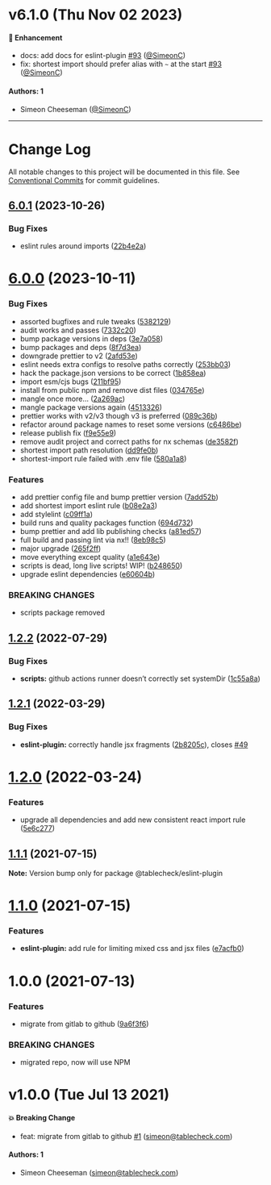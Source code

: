 # v6.1.0 (Thu Nov 02 2023)

#### 🚀 Enhancement

- docs: add docs for eslint-plugin [#93](https://github.com/tablecheck/frontend/pull/93) ([@SimeonC](https://github.com/SimeonC))
- fix: shortest import should prefer alias with `~` at the start [#93](https://github.com/tablecheck/frontend/pull/93) ([@SimeonC](https://github.com/SimeonC))

#### Authors: 1

- Simeon Cheeseman ([@SimeonC](https://github.com/SimeonC))

---

# Change Log

All notable changes to this project will be documented in this file.
See [Conventional Commits](https://conventionalcommits.org) for commit guidelines.

## [6.0.1](https://github.com/tablecheck/frontend/compare/@tablecheck/eslint-plugin@6.0.0...@tablecheck/eslint-plugin@6.0.1) (2023-10-26)


### Bug Fixes

* eslint rules around imports ([22b4e2a](https://github.com/tablecheck/frontend/commit/22b4e2ae1a40928545e914f8dbba99b268ffe6a1))





# [6.0.0](https://github.com/tablecheck/frontend/compare/@tablecheck/eslint-plugin@1.2.2...@tablecheck/eslint-plugin@6.0.0) (2023-10-11)


### Bug Fixes

* assorted bugfixes and rule tweaks ([5382129](https://github.com/tablecheck/frontend/commit/5382129275d2ed5d6c619ab1863fc2b8316e3b97))
* audit works and passes ([7332c20](https://github.com/tablecheck/frontend/commit/7332c2004082c17c20bd39fb3813d32a37af83d6))
* bump package versions in deps ([3e7a058](https://github.com/tablecheck/frontend/commit/3e7a0584f2a4e984a47c0d2431a2f6c532c6f794))
* bump packages and deps ([8f7d3ea](https://github.com/tablecheck/frontend/commit/8f7d3eade57beb24affa283690e907251a2345c1))
* downgrade prettier to v2 ([2afd53e](https://github.com/tablecheck/frontend/commit/2afd53e06da958e7211daf14bf24a0053ab55dba))
* eslint needs extra configs to resolve paths correctly ([253bb03](https://github.com/tablecheck/frontend/commit/253bb035111fe5031b621c7cf651ca99ffb68a15))
* hack the package.json versions to be correct ([1b858ea](https://github.com/tablecheck/frontend/commit/1b858eab9ba0de977087116603e4c1890b6d2afe))
* import esm/cjs bugs ([211bf95](https://github.com/tablecheck/frontend/commit/211bf95c64851427f47c33767194278f8f57d7a6))
* install from public npm and remove dist files ([034765e](https://github.com/tablecheck/frontend/commit/034765e7128a1e9e6fe5970d7dac57c207d0a221))
* mangle once more… ([2a269ac](https://github.com/tablecheck/frontend/commit/2a269ac580d662e0f63b9a90e2df96bc67dcd52c))
* mangle package versions again ([4513326](https://github.com/tablecheck/frontend/commit/4513326b88ed15769a35790ba0b6fea9af3648a7))
* prettier works with v2/v3 though v3 is preferred ([089c36b](https://github.com/tablecheck/frontend/commit/089c36b1fbbfd4583ed58f6a9570ecc980139abc))
* refactor around package names to reset some versions ([c6486be](https://github.com/tablecheck/frontend/commit/c6486be9e6e0f6ff2c79c48be484f99417db39b4))
* release publish fix ([f9e55e9](https://github.com/tablecheck/frontend/commit/f9e55e9cf3651cad4fd1d79d18735b9cea70396b))
* remove audit project and correct paths for nx schemas ([de3582f](https://github.com/tablecheck/frontend/commit/de3582f500210a398df306866072c66e89ea9668))
* shortest import path resolution ([dd9fe0b](https://github.com/tablecheck/frontend/commit/dd9fe0b1bd90611483ad33a6a254f925deb023ae))
* shortest-import rule failed with .env file ([580a1a8](https://github.com/tablecheck/frontend/commit/580a1a8620ba6365a126a433a7809eada56c4074))


### Features

* add prettier config file and bump prettier version ([7add52b](https://github.com/tablecheck/frontend/commit/7add52bfa6ffdaa065df490c8320f8025579a0d6))
* add shortest import eslint rule ([b08e2a3](https://github.com/tablecheck/frontend/commit/b08e2a370b162a85e28a3340c1cfaac289b5b8f7))
* add stylelint ([c09ff1a](https://github.com/tablecheck/frontend/commit/c09ff1a07bda4d410ec2859be8d2a8ebc2fd80ae))
* build runs and quality packages function ([694d732](https://github.com/tablecheck/frontend/commit/694d7327828f54794a5f4d9f6b56c116adb967d2))
* bump prettier and add lib publishing checks ([a81ed57](https://github.com/tablecheck/frontend/commit/a81ed574359fa226ca13f824a0c46cb94e524b69))
* full build and passing lint via nx!! ([8eb98c5](https://github.com/tablecheck/frontend/commit/8eb98c51c72335db82550536acb35881958eea8c))
* major upgrade ([265f2ff](https://github.com/tablecheck/frontend/commit/265f2ffe33dd2afbd7c41ec261558a405a6eb67f))
* move everything except quality ([a1e643e](https://github.com/tablecheck/frontend/commit/a1e643eb8f2299623d070b56fc85e982dd088655))
* scripts is dead, long live scripts! WIP! ([b248650](https://github.com/tablecheck/frontend/commit/b2486506f43f40ed98a602e309fe3b58dcb845d5))
* upgrade eslint dependencies ([e60604b](https://github.com/tablecheck/frontend/commit/e60604bcf9e5389f51cbe0b828d95198ab78931a))


### BREAKING CHANGES

* scripts package removed





## [1.2.2](https://github.com/tablecheck/frontend/compare/@tablecheck/eslint-plugin@1.2.1...@tablecheck/eslint-plugin@1.2.2) (2022-07-29)


### Bug Fixes

* **scripts:** github actions runner doesn’t correctly set systemDir ([1c55a8a](https://github.com/tablecheck/frontend/commit/1c55a8aa1a6a2e241746b8ba79fc7b8b10521a29))





## [1.2.1](https://github.com/tablecheck/frontend/compare/@tablecheck/eslint-plugin@1.2.0...@tablecheck/eslint-plugin@1.2.1) (2022-03-29)


### Bug Fixes

* **eslint-plugin:** correctly handle jsx fragments ([2b8205c](https://github.com/tablecheck/frontend/commit/2b8205c25e323cdbf7f4c7e5e86f5b5280100a80)), closes [#49](https://github.com/tablecheck/frontend/issues/49)





# [1.2.0](https://github.com/tablecheck/frontend/compare/@tablecheck/eslint-plugin@1.1.1...@tablecheck/eslint-plugin@1.2.0) (2022-03-24)


### Features

* upgrade all dependencies and add new consistent react import rule ([5e6c277](https://github.com/tablecheck/frontend/commit/5e6c277cc49fe7bb95aa266dc06894afa2e53d58))





## [1.1.1](https://github.com/tablecheck/frontend/compare/@tablecheck/eslint-plugin@1.1.0...@tablecheck/eslint-plugin@1.1.1) (2021-07-15)

**Note:** Version bump only for package @tablecheck/eslint-plugin





# [1.1.0](https://github.com/tablecheck/frontend/compare/@tablecheck/eslint-plugin@1.0.0...@tablecheck/eslint-plugin@1.1.0) (2021-07-15)


### Features

* **eslint-plugin:** add rule for limiting mixed css and jsx files ([e7acfb0](https://github.com/tablecheck/frontend/commit/e7acfb0e46b0d78211547be0282cedc679a31500))





# 1.0.0 (2021-07-13)


### Features

* migrate from gitlab to github ([9a6f3f6](https://github.com/tablecheck/frontend/commit/9a6f3f6cd0c1b6f6eb1bce216aa0d3e66dede442))


### BREAKING CHANGES

* migrated repo, now will use NPM





# v1.0.0 (Tue Jul 13 2021)

#### 💥 Breaking Change

- feat: migrate from gitlab to github [#1](https://github.com/tablecheck/frontend/pull/1) (simeon@tablecheck.com)

#### Authors: 1

- Simeon Cheeseman (simeon@tablecheck.com)
